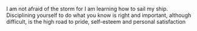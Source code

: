 I am not afraid of the storm for I am learning how to sail my ship.
Disciplining yourself to do what you know is right and important, although difficult, is the high road to pride, self-esteem and personal satisfaction  
